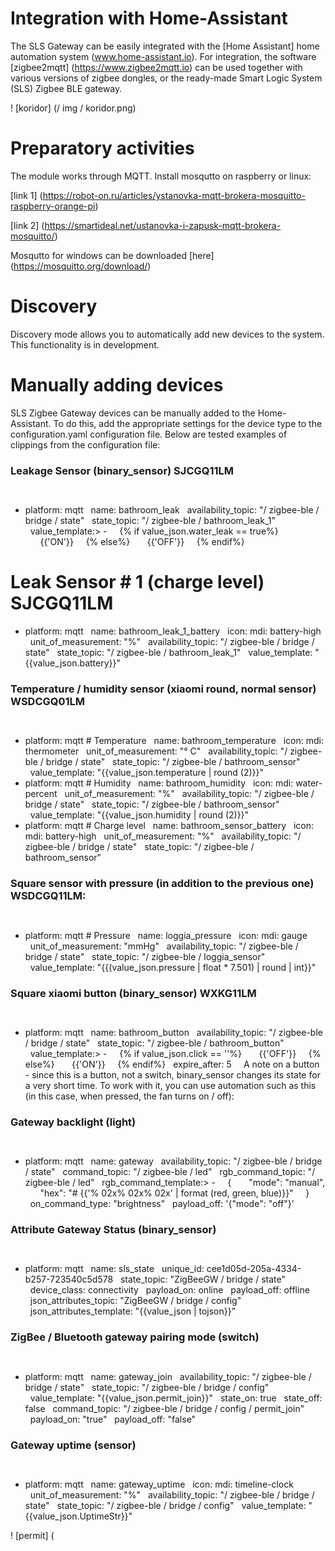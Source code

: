 # Integration with Home-Assistant

The SLS Gateway can be easily integrated with the [Home Assistant] home automation system (www.home-assistant.io). For integration, the software [zigbee2mqtt] (https://www.zigbee2mqtt.io) can be used together with various versions of zigbee dongles, or the ready-made Smart Logic System (SLS) Zigbee BLE gateway.

! [koridor] (/ img / koridor.png)


# Preparatory activities

The module works through MQTT.
Install mosqutto on raspberry or linux:

[link 1] (https://robot-on.ru/articles/ystanovka-mqtt-brokera-mosquitto-raspberry-orange-pi)

[link 2] (https://smartideal.net/ustanovka-i-zapusk-mqtt-brokera-mosquitto/)

Mosqutto for windows can be downloaded [here] (https://mosquitto.org/download/)





# Discovery
Discovery mode allows you to automatically add new devices to the system. This functionality is in development.



# Manually adding devices
SLS Zigbee Gateway devices can be manually added to the Home-Assistant. To do this, add the appropriate settings for the device type to the configuration.yaml configuration file. Below are tested examples of clippings from the configuration file:



### Leakage Sensor (binary_sensor) SJCGQ11LM
`` ``
- platform: mqtt
  name: bathroom_leak
  availability_topic: "/ zigbee-ble / bridge / state"
  state_topic: "/ zigbee-ble / bathroom_leak_1"
  value_template:> -
    {% if value_json.water_leak == true%}
      {{'ON'}}
    {% else%}
      {{'OFF'}}
    {% endif%}

# Leak Sensor # 1 (charge level) SJCGQ11LM
- platform: mqtt
  name: bathroom_leak_1_battery
  icon: mdi: battery-high
  unit_of_measurement: "%"
  availability_topic: "/ zigbee-ble / bridge / state"
  state_topic: "/ zigbee-ble / bathroom_leak_1"
  value_template: "{{value_json.battery}}"
  `` ``
### Temperature / humidity sensor (xiaomi round, normal sensor) WSDCGQ01LM
`` ``
- platform: mqtt # Temperature
  name: bathroom_temperature
  icon: mdi: thermometer
  unit_of_measurement: "° C"
  availability_topic: "/ zigbee-ble / bridge / state"
  state_topic: "/ zigbee-ble / bathroom_sensor"
  value_template: "{{value_json.temperature | round (2)}}"
- platform: mqtt # Humidity
  name: bathroom_humidity
  icon: mdi: water-percent
  unit_of_measurement: "%"
  availability_topic: "/ zigbee-ble / bridge / state"
  state_topic: "/ zigbee-ble / bathroom_sensor"
  value_template: "{{value_json.humidity | round (2)}}"
- platform: mqtt # Charge level
  name: bathroom_sensor_battery
  icon: mdi: battery-high
  unit_of_measurement: "%"
  availability_topic: "/ zigbee-ble / bridge / state"
  state_topic: "/ zigbee-ble / bathroom_sensor"
  `` ``
  
### Square sensor with pressure (in addition to the previous one) WSDCGQ11LM:
`` ``
- platform: mqtt # Pressure
  name: loggia_pressure
  icon: mdi: gauge
  unit_of_measurement: "mmHg"
  availability_topic: "/ zigbee-ble / bridge / state"
  state_topic: "/ zigbee-ble / loggia_sensor"
  value_template: "{{(value_json.pressure | float * 7.501) | round | int}}"
 `` ``
### Square xiaomi button (binary_sensor) WXKG11LM
`` ``
- platform: mqtt
  name: bathroom_button
  availability_topic: "/ zigbee-ble / bridge / state"
  state_topic: "/ zigbee-ble / bathroom_button"
  value_template:> -
    {% if value_json.click == ''%}
      {{'OFF'}}
    {% else%}
      {{'ON'}}
    {% endif%}
  expire_after: 5
 `` ``
A note on a button - since this is a button, not a switch, binary_sensor changes its state for a very short time. To work with it, you can use automation such as this (in this case, when pressed, the fan turns on / off):
 
 
 
### Gateway backlight (light)
`` ``
- platform: mqtt
  name: gateway
  availability_topic: "/ zigbee-ble / bridge / state"
  command_topic: "/ zigbee-ble / led"
  rgb_command_topic: "/ zigbee-ble / led"
  rgb_command_template:> -
    {
      "mode": "manual",
      "hex": "# {{'% 02x% 02x% 02x' | format (red, green, blue)}}"
    }
  on_command_type: "brightness"
  payload_off: '{"mode": "off"}'
`` ``
### Attribute Gateway Status (binary_sensor)
`` ``
- platform: mqtt
  name: sls_state
  unique_id: cee1d05d-205a-4334-b257-723540c5d578
  state_topic: "ZigBeeGW / bridge / state"
  device_class: connectivity
  payload_on: online
  payload_off: offline
  json_attributes_topic: "ZigBeeGW / bridge / config"
  json_attributes_template: "{{value_json | tojson}}"
`` ``
### ZigBee / Bluetooth gateway pairing mode (switch)
`` ``
- platform: mqtt
  name: gateway_join
  availability_topic: "/ zigbee-ble / bridge / state"
  state_topic: "/ zigbee-ble / bridge / config"
  value_template: "{{value_json.permit_join}}"
  state_on: true
  state_off: false
  command_topic: "/ zigbee-ble / bridge / config / permit_join"
  payload_on: "true"
  payload_off: "false"
`` ``
### Gateway uptime (sensor)
`` ``
- platform: mqtt
  name: gateway_uptime
  icon: mdi: timeline-clock
  unit_of_measurement: "%"
  availability_topic: "/ zigbee-ble / bridge / state"
  state_topic: "/ zigbee-ble / bridge / config"
  value_template: "{{value_json.UptimeStr}}"
`` ``

! [permit] (
